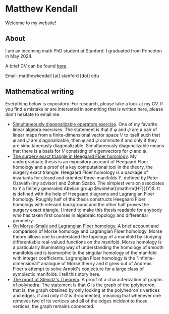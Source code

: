 # Matthew Kendall

Welcome to my website!

## About
I am an incoming math PhD student at Stanford. I graduated from Princeton in May 2024.

A brief CV can be found <a href="/assets/CV-short-jul24.pdf" target="_blank">here</a>.

Email: matthewkendall [at] stanford [dot] edu

## Mathematical writing
Everything below is expository.
For research, please take a look at my CV.
If you find a mistake or are interested in something that is written here, please don't hesitate to email me.

- <a href="/assets/simultaneously-diagonalizable.pdf" target="_blank"> Simultaneously diagonalizable operators exercise</a>. One of my favorite linear algebra exercises. The statement is that if $\varphi$ and $\psi$ are a pair of linear maps from a finite-dimensional vector space $V$ to itself such that $\varphi$ and $\psi$ are diagonalizable, then $\varphi$ and $\psi$ commute if and only if they are simultaneously diagonalizable. Simultaneously diagonalizable means that there is a basis for $V$ consisting of eigenvectors for $\varphi$ and $\psi$.
- <a href="/assets/thesis-printable.pdf" target="_blank"> The surgery exact triangle in Heegaard Floer homology</a>. My undergraduate thesis is an expository account of Heegaard Floer homology and a proof of a key computational tool in the theory, the surgery exact triangle. Heegaard Floer homology is a package of invariants for closed and oriented three-manifolds $Y$, defined by Peter Ozsváth (my advisor) and Zoltán Szabó. The simplest version associates to $Y$ a finitely generated Abelian group $\widehat{\mathrm{HF}}(Y)$. It is defined with the help of Heegaard diagrams and Lagrangian Floer homology. Roughly half of the thesis constructs Heegaard Floer homology with relevant background and the other half proves the surgery exact triangle. I intend to make this thesis readable for anybody who has taken first courses in algebraic topology and differential geometry.
- <a href="/assets/HM-HF.pdf" target="_blank"> On Morse-Smale and Lagrangian Floer homology</a>. A brief account and comparison of Morse homology and Lagrangian Floer homology. Morse theory allows one to understand the topology of a manifold by studying differentiable real-valued functions on the manifold. Morse homology is a particularly illuminating way of understanding the homology of smooth manifolds and is isomorphic to the singular homology of the manifold with integer coefficients. Lagrangian Floer homology is the "infinite-dimensional" analogue of Morse theory and it grew out of Andreas Floer's attempt to solve Arnold's conjecture for a large class of symplectic manifolds. I tell this story here.
- <a href="/assets/steinitz.pdf" target="_blank"> The proof of Steinitz's Theorem</a>. A proof of a characterization of graphs of polyhedra. The statement is that $G$ is the graph of the polyhedron, that is, the graph obtained by only looking at the polyhedron's vertices and edges, if and only if $G$ is $3$-connected, meaning that whenever one removes two of its vertices and all of the edges incident to those vertices, the graph remains connected.
